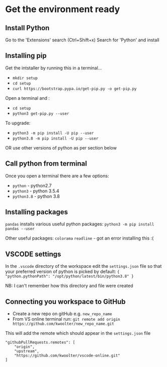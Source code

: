 # Get the environment ready
## Install Python
Go to the 'Extensions' search (Ctrl+Shift+x)
Search for 'Python' and install

## Installing pip

Get the intstaller by running this in a terminal...
- `mkdir setup`
- `cd setup`
- `curl https://bootstrap.pypa.io/get-pip.py -o get-pip.py`

Open a terminal and :

- `cd setup`
- `python3 get-pip.py --user`

To upgrade:
- `python3 -m pip install -U pip --user`
- `python3.8 -m pip install -U pip --user`


OR use other versions of python as per section below

## Call python from terminal
Once you open a terminal there are a few options:
- `python` - python2.7
- `python3` - python 3.5.4
- `python3.8` - python 3.8

## Installing packages
`pandas` installs various useful python packages:
`python3 -m pip install pandas --user`

Other useful packages:
`colorama`
`readline` - got an error installing this :(

## VSCODE settings
In the `.vscode` directory of the workspace edit the `settings.json` file so that your preferred version of python is picked by default:
`
{
    "python.pythonPath": "/opt/python/latest/bin/python3.8"
}
`

NB: I can't remember how this directory and file were created

## Connecting you workspace to GitHub

- Create a new repo on gitHub e.g. `new_repo_name`
- From VS online terminal run:
`git remote add origin https://github.com/kwoolter/new_repo_name.git`

This will add the remote which should appear in the `settings.json` file

    "githubPullRequests.remotes": [
        "origin",
        "upstream",
        "https://github.com/kwoolter/vscode-online.git"
    ]
